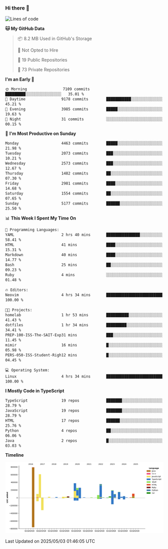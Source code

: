 ### Hi there 👋

<!--
**Clumsy-Coder/Clumsy-Coder** is a ✨ _special_ ✨ repository because its `README.md` (this file) appears on your GitHub profile.

Here are some ideas to get you started:

- 🔭 I’m currently working on ...
- 🌱 I’m currently learning ...
- 👯 I’m looking to collaborate on ...
- 🤔 I’m looking for help with ...
- 💬 Ask me about ...
- 📫 How to reach me: ...
- 😄 Pronouns: ...
- ⚡ Fun fact: ...
-->

<!-- anmol098/waka-readme-stats -->
<!--START_SECTION:waka-->
![Lines of code](https://img.shields.io/badge/From%20Hello%20World%20I%27ve%20Written-3.6%20million%20lines%20of%20code-blue)

**🐱 My GitHub Data** 

> 📦 8.2 MB Used in GitHub's Storage 
 > 
> 🚫 Not Opted to Hire
 > 
> 📜 19 Public Repositories 
 > 
> 🔑 73 Private Repositories 
 > 
**I'm an Early 🐤** 

```text
🌞 Morning                7109 commits        █████████░░░░░░░░░░░░░░░░   35.01 % 
🌆 Daytime                9178 commits        ███████████░░░░░░░░░░░░░░   45.21 % 
🌃 Evening                3985 commits        █████░░░░░░░░░░░░░░░░░░░░   19.63 % 
🌙 Night                  31 commits          ░░░░░░░░░░░░░░░░░░░░░░░░░   00.15 % 
```
📅 **I'm Most Productive on Sunday** 

```text
Monday                   4463 commits        █████░░░░░░░░░░░░░░░░░░░░   21.98 % 
Tuesday                  2073 commits        ███░░░░░░░░░░░░░░░░░░░░░░   10.21 % 
Wednesday                2573 commits        ███░░░░░░░░░░░░░░░░░░░░░░   12.67 % 
Thursday                 1482 commits        ██░░░░░░░░░░░░░░░░░░░░░░░   07.30 % 
Friday                   2981 commits        ████░░░░░░░░░░░░░░░░░░░░░   14.68 % 
Saturday                 1554 commits        ██░░░░░░░░░░░░░░░░░░░░░░░   07.65 % 
Sunday                   5177 commits        ██████░░░░░░░░░░░░░░░░░░░   25.50 % 
```


📊 **This Week I Spent My Time On** 

```text
💬 Programming Languages: 
YAML                     2 hrs 40 mins       ███████████████░░░░░░░░░░   58.41 % 
HTML                     41 mins             ████░░░░░░░░░░░░░░░░░░░░░   15.31 % 
Markdown                 40 mins             ████░░░░░░░░░░░░░░░░░░░░░   14.77 % 
Bash                     25 mins             ██░░░░░░░░░░░░░░░░░░░░░░░   09.23 % 
Ruby                     4 mins              ░░░░░░░░░░░░░░░░░░░░░░░░░   01.48 % 

🔥 Editors: 
Neovim                   4 hrs 34 mins       █████████████████████████   100.00 % 

🐱‍💻 Projects: 
homelab                  1 hr 53 mins        ██████████░░░░░░░░░░░░░░░   41.43 % 
dotfiles                 1 hr 34 mins        █████████░░░░░░░░░░░░░░░░   34.41 % 
PREP-100-ISS-The-SAIT-Exp31 mins             ███░░░░░░░░░░░░░░░░░░░░░░   11.45 % 
mimir                    16 mins             █░░░░░░░░░░░░░░░░░░░░░░░░   05.98 % 
PERS-050-ISS-Student-Righ12 mins             █░░░░░░░░░░░░░░░░░░░░░░░░   04.45 % 

💻 Operating System: 
Linux                    4 hrs 34 mins       █████████████████████████   100.00 % 
```

**I Mostly Code in TypeScript** 

```text
TypeScript               19 repos            ███████░░░░░░░░░░░░░░░░░░   28.79 % 
JavaScript               19 repos            ███████░░░░░░░░░░░░░░░░░░   28.79 % 
HTML                     17 repos            ██████░░░░░░░░░░░░░░░░░░░   25.76 % 
Python                   4 repos             ██░░░░░░░░░░░░░░░░░░░░░░░   06.06 % 
Java                     2 repos             █░░░░░░░░░░░░░░░░░░░░░░░░   03.03 % 
```



**Timeline**

![Lines of Code chart](https://raw.githubusercontent.com/Clumsy-Coder/Clumsy-Coder/main/assets/bar_graph.png)


 Last Updated on 2025/05/03 01:46:05 UTC
<!--END_SECTION:waka-->
